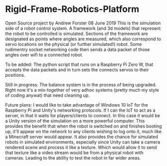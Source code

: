 # Rigid-Frame-Robotics-Platform
Open Source project by Andrew Forster
08 June 2019
This is the simulation side of a robot control system.
A framework (and 3d models) that represent the robot to be controlled is simulated.
Sections of the framework are designated as points where angles are measured, which also correspond to servo locations on the physical (or further simulated!) robot.
Some rudimentry socket networking code then sends a data packet of those angles over wifi to a connected robot.

To be added: The python script that runs on a Raspberry Pi Zero W, that accepts the data packets and in turn sets the connects servos to their positions.

Still in progress: The balance system is in the process of being upgraded. Right now it's a mix-together of very adhoc systems (pretty much my style of coding anywat) that need cleaning up.

Future plans: I would like to take advantage of Windows 10 IoT for the Raspberry Pi and Unity's networking protocols. If I can the IoT to act as a server, in that it waits for players/clients to connect. In this case it would be a Unity version of the simulation on a more powerful computer.
This provides the benefit that when the robot is switched on and finishes booting up, it'll appear on the network to any clients wishing to log onto it, much like a Minecraft server would appear.
It also provides the chance for simulated robots in simulated environments, especially since Unity can take a camera rendered scene and process it like a texture. Which would allow it to send that texture like a video stream would be from a physical robot with cameras.
Leading to the ability to test the robot in far wider areas.
